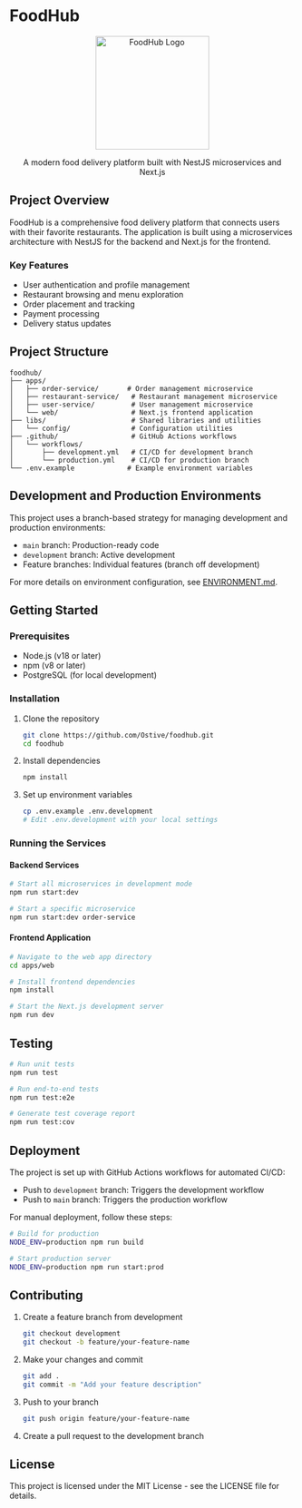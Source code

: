 # FoodHub

<p align="center">
  <img src="https://via.placeholder.com/200x200?text=FoodHub" width="200" alt="FoodHub Logo" />
</p>

<p align="center">A modern food delivery platform built with NestJS microservices and Next.js</p>

## Project Overview

FoodHub is a comprehensive food delivery platform that connects users with their favorite restaurants. The application is built using a microservices architecture with NestJS for the backend and Next.js for the frontend.

### Key Features

- User authentication and profile management
- Restaurant browsing and menu exploration
- Order placement and tracking
- Payment processing
- Delivery status updates

## Project Structure

```
foodhub/
├── apps/
│   ├── order-service/       # Order management microservice
│   ├── restaurant-service/   # Restaurant management microservice
│   ├── user-service/         # User management microservice
│   └── web/                  # Next.js frontend application
├── libs/                     # Shared libraries and utilities
│   └── config/               # Configuration utilities
├── .github/                  # GitHub Actions workflows
│   └── workflows/
│       ├── development.yml   # CI/CD for development branch
│       └── production.yml    # CI/CD for production branch
└── .env.example             # Example environment variables
```

## Development and Production Environments

This project uses a branch-based strategy for managing development and production environments:

- `main` branch: Production-ready code
- `development` branch: Active development
- Feature branches: Individual features (branch off development)

For more details on environment configuration, see [ENVIRONMENT.md](./ENVIRONMENT.md).

## Getting Started

### Prerequisites

- Node.js (v18 or later)
- npm (v8 or later)
- PostgreSQL (for local development)

### Installation

1. Clone the repository
   ```bash
   git clone https://github.com/Ostive/foodhub.git
   cd foodhub
   ```

2. Install dependencies
   ```bash
   npm install
   ```

3. Set up environment variables
   ```bash
   cp .env.example .env.development
   # Edit .env.development with your local settings
   ```

### Running the Services

#### Backend Services

```bash
# Start all microservices in development mode
npm run start:dev

# Start a specific microservice
npm run start:dev order-service
```

#### Frontend Application

```bash
# Navigate to the web app directory
cd apps/web

# Install frontend dependencies
npm install

# Start the Next.js development server
npm run dev
```

## Testing

```bash
# Run unit tests
npm run test

# Run end-to-end tests
npm run test:e2e

# Generate test coverage report
npm run test:cov
```

## Deployment

The project is set up with GitHub Actions workflows for automated CI/CD:

- Push to `development` branch: Triggers the development workflow
- Push to `main` branch: Triggers the production workflow

For manual deployment, follow these steps:

```bash
# Build for production
NODE_ENV=production npm run build

# Start production server
NODE_ENV=production npm run start:prod
```

## Contributing

1. Create a feature branch from development
   ```bash
   git checkout development
   git checkout -b feature/your-feature-name
   ```

2. Make your changes and commit
   ```bash
   git add .
   git commit -m "Add your feature description"
   ```

3. Push to your branch
   ```bash
   git push origin feature/your-feature-name
   ```

4. Create a pull request to the development branch

## License

This project is licensed under the MIT License - see the LICENSE file for details.

